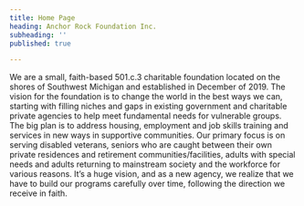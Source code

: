 ```yaml
---
title: Home Page
heading: Anchor Rock Foundation Inc.
subheading: ''
published: true

---
```

We are a small, faith-based 501.c.3 charitable foundation located on the shores of Southwest Michigan and established in
December of 2019. The vision for the foundation is to change the world in the best ways we can, starting with filling
niches and gaps in existing government and charitable private agencies to help meet fundamental needs for vulnerable
groups. The big plan is to address housing, employment and job skills training and services in new ways in supportive
communities. Our primary focus is on serving disabled veterans, seniors who are caught between their own private
residences and retirement communities/facilities, adults with special needs and adults returning to mainstream society
and the workforce for various reasons. It’s a huge vision, and as a new agency, we realize that we have to build our
programs carefully over time, following the direction we receive in faith.